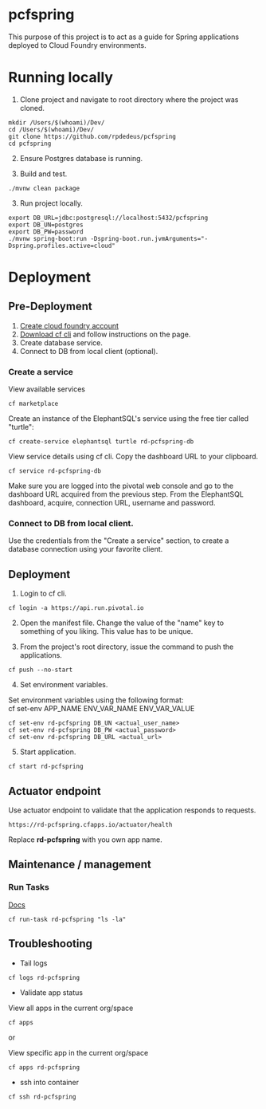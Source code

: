 # pcfspring

This purpose of this project is to act as a guide for Spring applications deployed to Cloud Foundry environments.

# Running locally

1. Clone project and navigate to root directory where the project was cloned.

```none
mkdir /Users/$(whoami)/Dev/
cd /Users/$(whoami)/Dev/
git clone https://github.com/rpdedeus/pcfspring
cd pcfspring
```

2. Ensure Postgres database is running.

3. Build and test.

```none
./mvnw clean package
```

3. Run project locally.

```none
export DB_URL=jdbc:postgresql://localhost:5432/pcfspring
export DB_UN=postgres
export DB_PW=password
./mvnw spring-boot:run -Dspring-boot.run.jvmArguments="-Dspring.profiles.active=cloud"
```

# Deployment 

##  Pre-Deployment

1. [Create cloud foundry account](https://login.run.pivotal.io/login)
2. [Download cf cli](https://console.run.pivotal.io/tools) and follow instructions on the page.
3. Create database service.
4. Connect to DB from local client (optional).


### Create a service

View available services

```
cf marketplace
```

Create an instance of the ElephantSQL's service using the free tier called "turtle":

```
cf create-service elephantsql turtle rd-pcfspring-db
```

View service details using cf cli. Copy the dashboard URL to your clipboard.

```
cf service rd-pcfspring-db
```

Make sure you are logged into the pivotal web console and go to the dashboard URL acquired from the previous step.
From the ElephantSQL dashboard, acquire, connection URL, username and password.


### Connect to DB from local client.

Use the credentials from the "Create a service" section, to create a database connection using your favorite client.


## Deployment

1. Login to cf cli.

```
cf login -a https://api.run.pivotal.io
```

2. Open the manifest file. Change the value of the "name" key to something of you liking. This value has to be unique.

3. From the project's root directory, issue the command to push the applications.

```
cf push --no-start
```

4. Set environment variables.

Set environment variables using the following format:  
cf set-env APP_NAME ENV_VAR_NAME ENV_VAR_VALUE

```
cf set-env rd-pcfspring DB_UN <actual_user_name>
cf set-env rd-pcfspring DB_PW <actual_password>
cf set-env rd-pcfspring DB_URL <actual_url>
```

5. Start application.

```
cf start rd-pcfspring
```

## Actuator endpoint 

Use actuator endpoint to validate that the application responds to requests.

```
https://rd-pcfspring.cfapps.io/actuator/health
```

Replace **rd-pcfspring** with you own app name.

## Maintenance / management

### Run Tasks
[Docs](https://docs.cloudfoundry.org/devguide/using-tasks.html)

```
cf run-task rd-pcfspring "ls -la"
```

## Troubleshooting

* Tail logs

```
cf logs rd-pcfspring
```

* Validate app status

View all apps in the current org/space

```
cf apps
```

or  

View specific app in the current org/space

```
cf apps rd-pcfspring
```

* ssh into container

```
cf ssh rd-pcfspring
```

